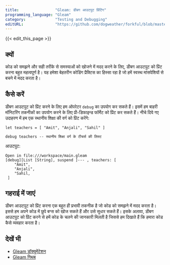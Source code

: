 ```yaml
---
title:                "Gleam: डीबग आउटपुट प्रिंटिंग"
programming_language: "Gleam"
category:             "Testing and Debugging"
editURL:              "https://github.com/dogweather/forkful/blob/master/content/hi/gleam/printing-debug-output.md"
---
```


{{< edit_this_page >}}

## क्यों 

कोड को समझने और सही तरीके से समस्याओं को खोजने में मदद करने के लिए, डीबग आउटपुट को प्रिंट करना बहुत महत्वपूर्ण है। यह हमेशा बेहतरीन कोडिंग प्रैक्टिस का हिस्सा रहा है जो हमें स्वस्थ मांसपेशियों से बचने में मदद करता है। 

## कैसे करें 

डीबग आउटपुट को प्रिंट करने के लिए हम ऑपरेटर `debug` का उपयोग कर सकते हैं। इसमें हम बाहरी मॉनिटरिंग तकनीकों का उपयोग करने के लिए प्री-डिफाइन्ड फॉर्मेट को प्रिंट कर सकते हैं। नीचे दिये गए उदाहरण में हम एक स्थानीय शिक्षा की वर्ग को प्रिंट करेंगे: 

```Gleam
let teachers = [ "Amit", "Anjali", "Sahil" ]

debug teachers -- स्थानीय शिक्षा वर्ग के टीचर्स की लिस्ट
```

आउटपुट: 

```
Open in file:///workspace/main.gleam
[debug][List [String], suspend ]--- , teachers: [
    "Amit",
    "Anjali",
    "Sahil,
 ]
```

## गहराई में जाएं

डीबग आउटपुट को प्रिंट करना एक बहुत ही प्रभावी तकनीक है जो कोड को समझने में मदद करता है। इससे हम अपने कोड में छुपे बग्स को खोज सकते हैं और उसे सुधार सकते हैं। इसके अलावा, डीबग आउटपुट को प्रिंट करने से हमें कोड के चलने की जानकारी मिलती है जिससे हम दिखाते हैं कि हमारा कोड कैसे व्यवहार करता है। 

## देखें भी 

- [Gleam डॉक्यूमेंटेशन](https://gleam.run/documentation/)
- [Gleam गिथब](https://github.com/gleam-lang/gleam)